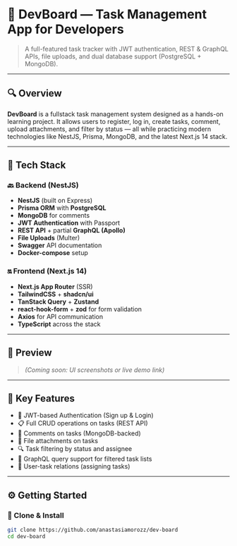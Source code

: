 # 🧩 DevBoard — Task Management App for Developers

> A full-featured task tracker with JWT authentication, REST & GraphQL APIs, file uploads, and dual database support (PostgreSQL + MongoDB).

---

## 🔍 Overview

**DevBoard** is a fullstack task management system designed as a hands-on learning project. It allows users to register, log in, create tasks, comment, upload attachments, and filter by status — all while practicing modern technologies like NestJS, Prisma, MongoDB, and the latest Next.js 14 stack.

---

## 🚀 Tech Stack

### 🔙 Backend (NestJS)
- **NestJS** (built on Express)
- **Prisma ORM** with **PostgreSQL**
- **MongoDB** for comments
- **JWT Authentication** with Passport
- **REST API** + partial **GraphQL (Apollo)**
- **File Uploads** (Multer)
- **Swagger** API documentation
- **Docker-compose** setup

### 🔛 Frontend (Next.js 14)
- **Next.js App Router** (SSR)
- **TailwindCSS** + **shadcn/ui**
- **TanStack Query** + **Zustand**
- **react-hook-form** + **zod** for form validation
- **Axios** for API communication
- **TypeScript** across the stack

---

## 📸 Preview

> _(Coming soon: UI screenshots or live demo link)_

---

## 🧠 Key Features

- 🔐 JWT-based Authentication (Sign up & Login)
- 📋 Full CRUD operations on tasks (REST API)
- 🧵 Comments on tasks (MongoDB-backed)
- 📎 File attachments on tasks
- 🔍 Task filtering by status and assignee
- 🔄 GraphQL query support for filtered task lists
- 👥 User-task relations (assigning tasks)

---

## ⚙️ Getting Started

### 📁 Clone & Install

```bash
git clone https://github.com/anastasiamorozz/dev-board
cd dev-board
